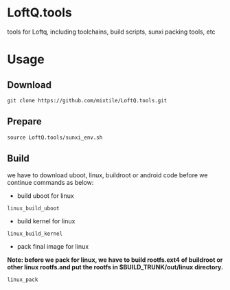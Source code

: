 LoftQ.tools
===========

tools for Loftq, including toolchains, build scripts, sunxi packing tools, etc

# Usage

## Download

```shell
git clone https://github.com/mixtile/LoftQ.tools.git
```

## Prepare

```shell
source LoftQ.tools/sunxi_env.sh
```

## Build

we have to download uboot, linux, buildroot or android code before we continue commands as below:

* build uboot for linux

```shell
linux_build_uboot
```

* build kernel for linux
```shell
linux_build_kernel
```

* pack final image for linux

**Note: before we pack for linux, we have to build rootfs.ext4 of buildroot or other linux rootfs.and put the rootfs in $BUILD_TRUNK/out/linux directory.**

```shell
linux_pack
```


